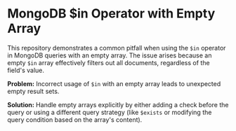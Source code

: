# MongoDB $in Operator with Empty Array

This repository demonstrates a common pitfall when using the `$in` operator in MongoDB queries with an empty array.  The issue arises because an empty `$in` array effectively filters out all documents, regardless of the field's value.

**Problem:**
Incorrect usage of `$in` with an empty array leads to unexpected empty result sets.

**Solution:**
Handle empty arrays explicitly by either adding a check before the query or using a different query strategy (like `$exists` or modifying the query condition based on the array's content).